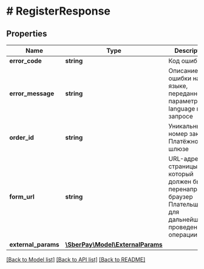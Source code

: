 # # RegisterResponse

## Properties

Name | Type | Description | Notes
------------ | ------------- | ------------- | -------------
**error_code** | **string** | Код ошибки |
**error_message** | **string** | Описание ошибки на языке, переданном в параметре language в запросе | [optional]
**order_id** | **string** | Уникальный номер заказа в Платёжном шлюзе | [optional]
**form_url** | **string** | URL-адрес страницы, на который должен быть перенаправлен браузер Плательщика для дальнейшего проведения операции | [optional]
**external_params** | [**\SberPay\Model\ExternalParams**](ExternalParams.md) |  | [optional]

[[Back to Model list]](../../README.md#models) [[Back to API list]](../../README.md#endpoints) [[Back to README]](../../README.md)
